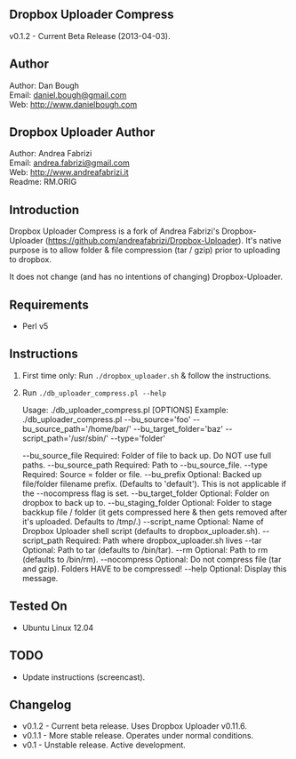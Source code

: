 Dropbox Uploader Compress
-------------------------
v0.1.2 - Current Beta Release (2013-04-03).

Author
------
Author: Dan Bough  
Email:  daniel.bough@gmail.com  
Web:    http://www.danielbough.com  

Dropbox Uploader Author  
-----------------------
Author: Andrea Fabrizi  
Email:  andrea.fabrizi@gmail.com  
Web:    http://www.andreafabrizi.it  
Readme:  RM.ORIG

Introduction
------------
Dropbox Uploader Compress is a fork of Andrea Fabrizi's Dropbox-Uploader (https://github.com/andreafabrizi/Dropbox-Uploader).  It's native purpose is to allow folder & file compression (tar / gzip) prior to uploading to dropbox.  

It does not change (and has no intentions of changing) Dropbox-Uploader.

Requirements
------------
- Perl v5

Instructions
------------
1) First time only:  Run `./dropbox_uploader.sh` & follow the instructions.  
2) Run `./db_uploader_compress.pl --help`

    Usage:  ./db_uploader_compress.pl [OPTIONS]
    Example:  ./db_uploader_compress.pl --bu_source='foo' --bu_source_path='/home/bar/' --bu_target_folder='baz' --script_path='/usr/sbin/' --type='folder'
    
    --bu_source_file     Required:  Folder of file to back up.  Do NOT use full paths.
    --bu_source_path     Required:  Path to --bu_source_file.
    --type               Required:  Source = folder or file.
    --bu_prefix          Optional:  Backed up file/folder filename prefix. (Defaults to 'default').  This is not applicable if the --nocompress flag is set.
    --bu_target_folder   Optional:  Folder on dropbox to back up to.
    --bu_staging_folder  Optional:  Folder to stage backkup file / folder (it gets compressed here & then gets removed after it's uploaded.  Defaults to /tmp/.)
    --script_name        Optional:  Name of Dropbox Uploader shell script (defaults to dropbox_uploader.sh).
    --script_path        Required:  Path where dropbox_uploader.sh lives
    --tar                Optional:  Path to tar (defaults to /bin/tar).
    --rm                 Optional:  Path to rm (defaults to /bin/rm).
    --nocompress         Optional:  Do not compress file (tar and gzip). Folders HAVE to be compressed!
    --help               Optional:  Display this message.

Tested On
---------
- Ubuntu Linux 12.04

TODO
----
- Update instructions (screencast).

Changelog
---------
- v0.1.2 - Current beta release.  Uses Dropbox Uploader v0.11.6.
- v0.1.1 - More stable release.  Operates under normal conditions.
- v0.1 - Unstable release.  Active development.


 
